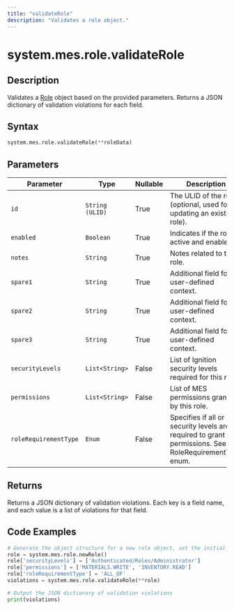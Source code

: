```yaml
---
title: "validateRole"
description: "Validates a role object."
---
```


# system.mes.role.validateRole

## Description
Validates a [Role](../../data-model/personnel-model/role) object based on the provided parameters. Returns a JSON dictionary of validation violations for each field.

## Syntax
```python
system.mes.role.validateRole(**roleData)
```

## Parameters
| Parameter              | Type          | Nullable | Description                                                                                                      |
|------------------------|---------------|----------|------------------------------------------------------------------------------------------------------------------|
| `id`                   | `String (ULID)` | True     | The ULID of the role (optional, used for updating an existing role).                                             |
| `enabled`              | `Boolean`       | True     | Indicates if the role is active and enabled.                                                                     |
| `notes`                | `String`        | True     | Notes related to the role.                                                                                       |
| `spare1`               | `String`        | True     | Additional field for user-defined context.                                                                       |
| `spare2`               | `String`        | True     | Additional field for user-defined context.                                                                       |
| `spare3`               | `String`        | True     | Additional field for user-defined context.                                                                       |
| `securityLevels`       | `List<String>`  | False    | List of Ignition security levels required for this role.                                                         |
| `permissions`          | `List<String>`  | False    | List of MES permissions granted by this role.                                                                    |
| `roleRequirementType`  | `Enum`          | False    | Specifies if all or any security levels are required to grant permissions. See RoleRequirementType enum.         |

## Returns
Returns a JSON dictionary of validation violations. Each key is a field name, and each value is a list of violations for that field.

## Code Examples
```python
# Generate the object structure for a new role object, set the initial arguments and validate it
role = system.mes.role.newRole()
role['securityLevels'] = ['Authenticated/Roles/Administrator']
role['permissions'] = ['MATERIALS.WRITE', 'INVENTORY.READ']
role['roleRequirementType'] = 'ALL_OF'
violations = system.mes.role.validateRole(**role)

# Output the JSON dictionary of validation violations
print(violations)
```
